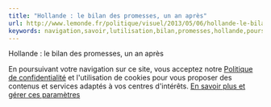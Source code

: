 ```yaml
---
title: "Hollande : le bilan des promesses, un an après"
url: http://www.lemonde.fr/politique/visuel/2013/05/06/hollande-le-bilan-des-promesses-un-an-apres_3171246_823448.html
keywords: navigation,savoir,lutilisation,bilan,promesses,hollande,poursuivant,paramètres,proposer,services,site,politique
---
```

Hollande : le bilan des promesses, un an après

En poursuivant votre navigation sur ce site, vous acceptez notre [Politique de confidentialité](/confidentialite/) et l'utilisation de cookies pour vous proposer des contenus et services adaptés à vos centres d'intérêts. [En savoir plus et gérer ces paramètres](/confidentialite/)
